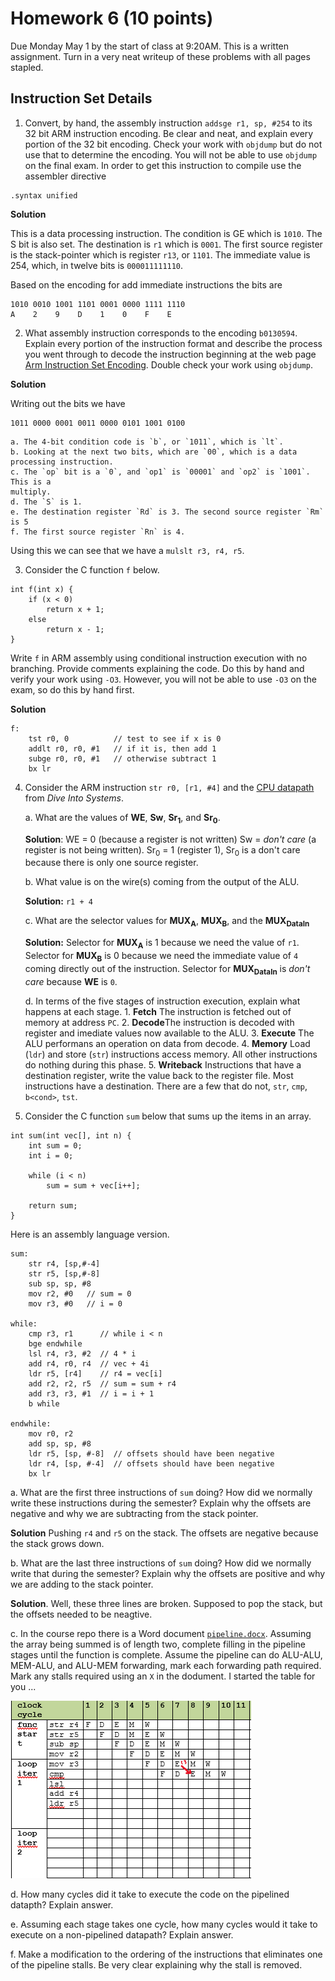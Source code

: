 # Homework 6 (10 points)

Due Monday May 1 by the start of class at 9:20AM. This is a written 
assignment. Turn in a very neat writeup of these problems with all pages stapled. 

## Instruction Set Details

1. Convert, by hand, the assembly instruction `addsge r1, sp, #254` to its
32 bit ARM instruction encoding.  Be clear and neat, and explain every 
portion of the 32 bit encoding.  Check your work with `objdump` but do not
use that to determine the encoding. You will not be able to use `objdump` 
on the final exam. In order to get this instruction to compile use 
the assembler directive
```
.syntax unified
```

**Solution**

This is a data processing instruction. The condition is GE which is `1010`. 
The S bit is also set.  The destination is `r1` which is `0001`. The first source register is the stack-pointer which is register `r13`, or `1101`. The immediate value is 254, which, in twelve bits is `000011111110`.

Based on the encoding for add immediate instructions the bits are 
 
```
1010 0010 1001 1101 0001 0000 1111 1110
A    2    9    D    1    0    F    E
```

2. What assembly instruction corresponds to the encoding `b0130594`.
Explain every portion of the instruction format and describe the process
you went through to decode the instruction beginning at the web page [Arm Instruction Set Encoding](https://developer.arm.com/documentation/ddi0406/c/Application-Level-Architecture/ARM-Instruction-Set-Encoding/ARM-instruction-set-encoding). Double check your work using `objdump`.

**Solution**

Writing out the bits we have 

```
1011 0000 0001 0011 0000 0101 1001 0100
```

    a. The 4-bit condition code is `b`, or `1011`, which is `lt`. 
	b. Looking at the next two bits, which are `00`, which is a data processing instruction.
	c. The `op` bit is a `0`, and `op1` is `00001` and `op2` is `1001`. This is a 
	multiply.
	d. The `S` is 1. 
	e. The destination register `Rd` is 3. The second source register `Rm` is 5
    f. The first source register `Rn` is 4.	
	
Using this we can see that we have a `mulslt r3, r4, r5`.   

3. Consider the C function `f` below.
```
int f(int x) {
    if (x < 0)
        return x + 1;
    else
        return x - 1;
}

```
Write `f` in ARM assembly using conditional instruction execution
with no branching. Provide comments explaining the code. Do this by hand and verify your work using `-O3`. However, you will not be able to use `-O3` on the exam, so do this by hand first. 

**Solution**

```
f:
	tst r0, 0          // test to see if x is 0
	addlt r0, r0, #1   // if it is, then add 1
	subge r0, r0, #1   // otherwise subtract 1
	bx lr
```

4. Consider the ARM instruction `str r0, [r1, #4]` and the [CPU datapath](https://diveintosystems.org/book/C5-Arch/_images/cpu.png) from *Dive Into Systems*.
 
    a. What are the values of **WE**, **Sw**, **Sr<sub>1</sub>**, and **Sr<sub>0</sub>**.
	
	**Solution**: WE = 0 (because a register is not written) 
	Sw = *don't care* (a register is not being written). 
	Sr<sub>0</sub> = 1 (register 1), Sr<sub>0</sub> is a don't care because
	there is only one source register.

    b. What value is on the wire(s) coming from the output of the ALU.
	
	**Solution:** `r1 + 4`

    c. What are the selector values for **MUX<sub>A</sub>**, **MUX<sub>B</sub>**, and the **MUX<sub>DataIn</sub>** 	
	
	**Solution:**  Selector for **MUX<sub>A</sub>** is 1 because we need the 
    value of `r1`.	Selector for **MUX<sub>B</sub>** is 0 because we need the 
    immediate value of `4` coming directly out of the instruction. Selector
	for **MUX<sub>DataIn</sub>** is *don't care* because **WE** is `0`.
	
    d. In terms of the five stages of instruction execution, explain what happens at each stage. 
        1.    **Fetch** The instruction is fetched out of memory at address `PC`.
        2.   **Decode**The instruction is decoded with register and imediate values now available to the ALU. 
        3.  **Execute** The ALU performans an operation on data from decode.
        4.   **Memory** Load (`ldr`) and store (`str`) instructions access memory.
		All other instructions do nothing during this phase.
        5.    **Writeback** Instructions that have a destination register, write the value back to the register file. Most instructions have a destination. There are a few that do not, `str`, `cmp`, `b<cond>`, `tst`. 
 
5. Consider the C function `sum` below that sums up the items in an array.

```
int sum(int vec[], int n) {
    int sum = 0;
    int i = 0;

    while (i < n)
        sum = sum + vec[i++];

    return sum;
}
```

Here is an assembly language version.
```
sum:
	str r4, [sp,#-4]
	str r5, [sp,#-8]
	sub sp, sp, #8
	mov r2, #0   // sum = 0
	mov r3, #0   // i = 0

while:
	cmp r3, r1      // while i < n
	bge endwhile
	lsl r4, r3, #2  // 4 * i
	add r4, r0, r4  // vec + 4i
	ldr r5, [r4]    // r4 = vec[i]
	add r2, r2, r5  // sum = sum + r4
	add r3, r3, #1  // i = i + 1
	b while

endwhile:
	mov r0, r2
	add sp, sp, #8
	ldr r5, [sp, #-8]  // offsets should have been negative
	ldr r4, [sp, #-4]  // offsets should have been negative
	bx lr
``` 

a. What are the first three instructions of `sum` doing? How did we normally write these instructions during the semester? Explain why the offsets are negative and why we are subtracting from the stack pointer.

**Solution** Pushing `r4` and `r5` on the stack.  The offsets are negative because the stack grows down.

b. What are the last three instructions of `sum` doing? How did we normally write that during the semester? Explain why the offsets are positive and why we are adding to the stack pointer.

**Solution**. Well, these three lines are broken. Supposed to pop the stack, but the 
offsets needed to be neagtive. 

c. In the course repo there is a Word document [`pipeline.docx`](pipeline.docx).  Assuming the array being summed is of length two, complete filling in the pipeline stages until the function is complete.  Assume the pipeline can do ALU-ALU, MEM-ALU, and ALU-MEM forwarding, mark each forwarding path required. Mark any stalls required using an `X` in the dodument.  I started the table for you ... 

![PipelineDiagram](pipeline.png)

d. How many cycles did it take to execute the code on the pipelined datapth?  Explain answer.

e. Assuming each stage takes one cycle, how many cycles would it take to execute on a non-pipelined datapath? Explain answer.

f. Make a modification to the ordering of the instructions that eliminates one of the pipeline stalls. Be very clear explaining why the stall is removed.  

